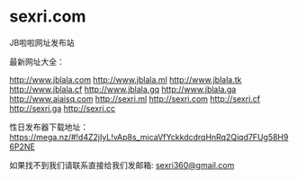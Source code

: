 # sexri.com
JB啦啦网址发布站   

最新网址大全： 

http://www.jblala.com
http://www.jblala.ml
http://www.jblala.tk
http://www.jblala.cf
http://www.jblala.gq
http://www.jblala.ga
http://www.aiaisq.com
http://sexri.ml
http://sexri.com
http://sexri.cf
http://sexri.ga
http://sexri.cc

性日发布器下载地址：https://mega.nz/#!d4Z2jIyL!vAp8s_micaVfYckkdcdrqHnRq2Qiqd7FUg58H96P2NE  

如果找不到我们请联系直接给我们发邮箱: sexri360@gmail.com

